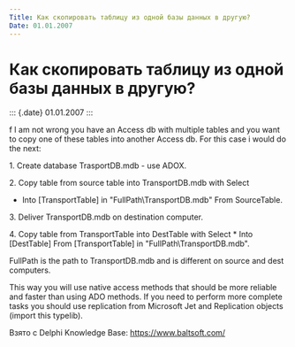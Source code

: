 ```yaml
---
Title: Как скопировать таблицу из одной базы данных в другую?
Date: 01.01.2007
---
```



Как скопировать таблицу из одной базы данных в другую?
======================================================

::: {.date}
01.01.2007
:::

f I am not wrong you have an Access db with multiple tables and you want
to copy one of these tables into another Access db. For this case i
would do the next:

1\.        Create database TrasportDB.mdb - use ADOX.

2\.        Copy table from source table into TransportDB.mdb with Select
* Into \[TransportTable\] in \"FullPath\\TransportDB.mdb\" From
SourceTable.

3\.        Deliver TransportDB.mdb on destination computer.

4\.        Copy table from TransportTable into DestTable with Select *
Into \[DestTable\] From \[TransportTable\] in
\"FullPath\\TransportDB.mdb\".

FullPath is the path to TransportDB.mdb and is different on source and
dest computers.

This way you will use native access methods that should be more reliable
and faster than using ADO methods. If you need to perform more complete
tasks you should use replication from Microsoft Jet and Replication
objects (import this typelib).

Взято с Delphi Knowledge Base: <https://www.baltsoft.com/>
